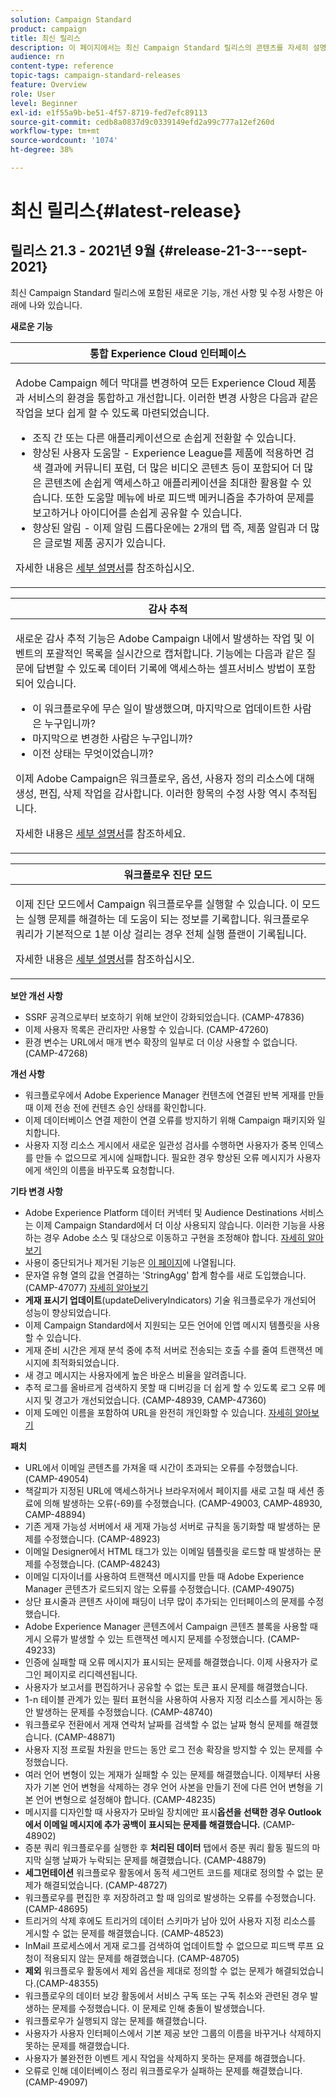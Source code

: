 ```yaml
---
solution: Campaign Standard
product: campaign
title: 최신 릴리스
description: 이 페이지에서는 최신 Campaign Standard 릴리스의 콘텐츠를 자세히 설명합니다
audience: rn
content-type: reference
topic-tags: campaign-standard-releases
feature: Overview
role: User
level: Beginner
exl-id: e1f55a9b-be51-4f57-8719-fed7efc89113
source-git-commit: cedb8a0837d9c0339149efd2a99c777a12ef260d
workflow-type: tm+mt
source-wordcount: '1074'
ht-degree: 38%

---
```



# 최신 릴리스{#latest-release}

## 릴리스 21.3 - 2021년 9월 {#release-21-3---sept-2021}

최신 Campaign Standard 릴리스에 포함된 새로운 기능, 개선 사항 및 수정 사항은 아래에 나와 있습니다.

**새로운 기능**


<table> 
<thead> 
<tr> 
<th> <strong>통합 Experience Cloud 인터페이스</strong><br /> </th> 
</tr> 
</thead> 
<tbody> 
<tr> 
<td>
<p>Adobe Campaign 헤더 막대를 변경하여 모든 Experience Cloud 제품과 서비스의 환경을 통합하고 개선합니다. 이러한 변경 사항은 다음과 같은 작업을 보다 쉽게 할 수 있도록 마련되었습니다.</p>
<ul>
<li>조직 간 또는 다른 애플리케이션으로 손쉽게 전환할 수 있습니다.</li>
<li>향상된 사용자 도움말 - Experience League를 제품에 적용하면 검색 결과에 커뮤니티 포럼, 더 많은 비디오 콘텐츠 등이 포함되어 더 많은 콘텐츠에 손쉽게 액세스하고 애플리케이션을 최대한 활용할 수 있습니다. 또한 도움말 메뉴에 바로 피드백 메커니즘을 추가하여 문제를 보고하거나 아이디어를 손쉽게 공유할 수 있습니다.</li>
<li>향상된 알림 - 이제 알림 드롭다운에는 2개의 탭 즉, 제품 알림과 더 많은 글로벌 제품 공지가 있습니다.</li>
</ul>
<p>자세한 내용은 <a href="../../start/using/interface-description.md#top-bar">세부 설명서</a>를 참조하십시오.
</p>
</td> 
</tr> 
</tbody> 
</table>

<table> 
<thead> 
<tr> 
<th> <strong>감사 추적</strong><br /> </th> 
</tr> 
</thead> 
<tbody> 
<tr> 
<td>
<p>새로운 감사 추적 기능은 Adobe Campaign 내에서 발생하는 작업 및 이벤트의 포괄적인 목록을 실시간으로 캡처합니다. 기능에는 다음과 같은 질문에 답변할 수 있도록 데이터 기록에 액세스하는 셀프서비스 방법이 포함되어 있습니다.</p>
<ul>
<li>이 워크플로우에 무슨 일이 발생했으며, 마지막으로 업데이트한 사람은 누구입니까?</li>
<li>마지막으로 변경한 사람은 누구입니까?</li>
<li>이전 상태는 무엇이었습니까?</li>
</ul>
<p>이제 Adobe Campaign은 워크플로우, 옵션, 사용자 정의 리소스에 대해 생성, 편집, 삭제 작업을 감사합니다. 이러한 항목의 수정 사항 역시 추적됩니다.</p>
<p>자세한 내용은 <a href="../../administration/using/audit.md">세부 설명서</a>를 참조하세요.</p>
</td> 
</tr> 
</tbody> 
</table>


<table> 
<thead> 
<tr> 
<th> <strong>워크플로우 진단 모드</strong><br /> </th> 
</tr> 
</thead> 
<tbody> 
<tr> 
<td>
<p>이제 진단 모드에서 Campaign 워크플로우를 실행할 수 있습니다. 이 모드는 실행 문제를 해결하는 데 도움이 되는 정보를 기록합니다. 워크플로우 쿼리가 기본적으로 1분 이상 걸리는 경우 전체 실행 플랜이 기록됩니다.</p>
<p>자세한 내용은 <a href="../../automating/using/managing-execution-options.md">세부 설명서</a>를 참조하십시오.</p>
</td> 
</tr> 
</tbody> 
</table>

**보안 개선 사항**

* SSRF 공격으로부터 보호하기 위해 보안이 강화되었습니다. (CAMP-47836)
* 이제 사용자 목록은 관리자만 사용할 수 있습니다. (CAMP-47260)
* 환경 변수는 URL에서 매개 변수 확장의 일부로 더 이상 사용할 수 없습니다. (CAMP-47268)

**개선 사항**

* 워크플로우에서 Adobe Experience Manager 컨텐츠에 연결된 반복 게재를 만들 때 이제 전송 전에 컨텐츠 승인 상태를 확인합니다.
* 이제 데이터베이스 연결 제한이 연결 오류를 방지하기 위해 Campaign 패키지와 일치합니다.
* 사용자 지정 리소스 게시에서 새로운 일관성 검사를 수행하면 사용자가 중복 인덱스를 만들 수 없으므로 게시에 실패합니다. 필요한 경우 향상된 오류 메시지가 사용자에게 색인의 이름을 바꾸도록 요청합니다.

**기타 변경 사항**

* Adobe Experience Platform 데이터 커넥터 및 Audience Destinations 서비스는 이제 Campaign Standard에서 더 이상 사용되지 않습니다. 이러한 기능을 사용하는 경우 Adobe 소스 및 대상으로 이동하고 구현을 조정해야 합니다. [자세히 알아보기](../../integrating/using/get-started-sources-destinations.md)
* 사용이 중단되거나 제거된 기능은 [이 페이지](deprecated-features.md)에 나열됩니다.
* 문자열 유형 열의 값을 연결하는 &#39;StringAgg&#39; 합계 함수를 새로 도입했습니다. (CAMP-47077) [자세히 알아보기](../../automating/using/list-of-functions.md#aggregates)
* **게재 표시기 업데이트**(updateDeliveryIndicators) 기술 워크플로우가 개선되어 성능이 향상되었습니다.
* 이제 Campaign Standard에서 지원되는 모든 언어에 인앱 메시지 템플릿을 사용할 수 있습니다.
* 게재 준비 시간은 게재 분석 중에 추적 서버로 전송되는 호출 수를 줄여 트랜잭션 메시지에 최적화되었습니다.
* 새 경고 메시지는 사용자에게 높은 바운스 비율을 알려줍니다.
* 추적 로그를 올바르게 검색하지 못할 때 디버깅을 더 쉽게 할 수 있도록 로그 오류 메시지 및 경고가 개선되었습니다. (CAMP-48939, CAMP-47360)
* 이제 도메인 이름을 포함하여 URL을 완전히 개인화할 수 있습니다. [자세히 알아보기](../../designing/using/personalization.md#personalizing-urls)

**패치**

* URL에서 이메일 콘텐츠를 가져올 때 시간이 초과되는 오류를 수정했습니다. (CAMP-49054)
* 책갈피가 지정된 URL에 액세스하거나 브라우저에서 페이지를 새로 고칠 때 세션 종료에 의해 발생하는 오류(-69)를 수정했습니다. (CAMP-49003, CAMP-48930, CAMP-48894)
* 기존 게재 가능성 서버에서 새 게재 가능성 서버로 규칙을 동기화할 때 발생하는 문제를 수정했습니다. (CAMP-48923)
* 이메일 Designer에서 HTML 태그가 있는 이메일 템플릿을 로드할 때 발생하는 문제를 수정했습니다. (CAMP-48243)
* 이메일 디자이너를 사용하여 트랜잭션 메시지를 만들 때 Adobe Experience Manager 콘텐츠가 로드되지 않는 오류를 수정했습니다. (CAMP-49075)
* 상단 표시줄과 콘텐츠 사이에 패딩이 너무 많이 추가되는 인터페이스의 문제를 수정했습니다.
* Adobe Experience Manager 콘텐츠에서 Campaign 콘텐츠 블록을 사용할 때 게시 오류가 발생할 수 있는 트랜잭션 메시지 문제를 수정했습니다. (CAMP-49233)
* 인증에 실패할 때 오류 메시지가 표시되는 문제를 해결했습니다. 이제 사용자가 로그인 페이지로 리디렉션됩니다.
* 사용자가 보고서를 편집하거나 공유할 수 없는 토큰 표시 문제를 해결했습니다.
* 1-n 테이블 관계가 있는 필터 표현식을 사용하여 사용자 지정 리소스를 게시하는 동안 발생하는 문제를 수정했습니다. (CAMP-48740)
* 워크플로우 전환에서 게재 연락처 날짜를 검색할 수 없는 날짜 형식 문제를 해결했습니다. (CAMP-48871)
* 사용자 지정 프로필 차원을 만드는 동안 로그 전송 확장을 방지할 수 있는 문제를 수정했습니다.
* 여러 언어 변형이 있는 게재가 실패할 수 있는 문제를 해결했습니다. 이제부터 사용자가 기본 언어 변형을 삭제하는 경우 언어 사본을 만들기 전에 다른 언어 변형을 기본 언어 변형으로 설정해야 합니다. (CAMP-48235)
* 메시지를 디자인할 때 사용자가 모바일 장치에만 표시&#x200B;**옵션을 선택한 경우 Outlook에서 이메일 메시지에 추가 공백이 표시되는 문제를 해결했습니다.** (CAMP-48902)
* 증분 쿼리 워크플로우를 실행한 후 **처리된 데이터** 탭에서 증분 쿼리 활동 필드의 마지막 실행 날짜가 누락되는 문제를 해결했습니다. (CAMP-48879)
* **세그먼테이션** 워크플로우 활동에서 동적 세그먼트 코드를 제대로 정의할 수 없는 문제가 해결되었습니다. (CAMP-48727)
* 워크플로우를 편집한 후 저장하려고 할 때 임의로 발생하는 오류를 수정했습니다. (CAMP-48695)
* 트리거의 삭제 후에도 트리거의 데이터 스키마가 남아 있어 사용자 지정 리소스를 게시할 수 없는 문제를 해결했습니다. (CAMP-48523)
* InMail 프로세스에서 게재 로그를 검색하여 업데이트할 수 없으므로 피드백 루프 요청이 적용되지 않는 문제를 해결했습니다. (CAMP-48705)
* **제외** 워크플로우 활동에서 제외 옵션을 제대로 정의할 수 없는 문제가 해결되었습니다.(CAMP-48355)
* 워크플로우의 데이터 보강 활동에서 서비스 구독 또는 구독 취소와 관련된 경우 발생하는 문제를 수정했습니다. 이 문제로 인해 충돌이 발생했습니다.
* 워크플로우가 실행되지 않는 문제를 해결했습니다.
* 사용자가 사용자 인터페이스에서 기본 제공 보안 그룹의 이름을 바꾸거나 삭제하지 못하는 문제를 해결했습니다.
* 사용자가 불완전한 이벤트 게시 작업을 삭제하지 못하는 문제를 해결했습니다.
* 오류로 인해 데이터베이스 정리 워크플로우가 실패하는 문제를 해결했습니다. (CAMP-49097)
